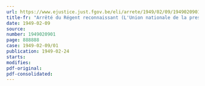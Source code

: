 ```yaml
---
url: https://www.ejustice.just.fgov.be/eli/arrete/1949/02/09/1949020901/justel
title-fr: "Arrêté du Régent reconnaissant (L'Union nationale de la presse clandestine, La Fédération nationale des journaux clandestins du Front de l'Indépendance" et "La Fédération de la presse clandestine socialiste" comme groupements reconnus de résistants par la presse clandestine, conformément aux articles 15 et 18 de la loi du 1er septembre 1948, établissant le statut des résistants par la Presse clandestine"
date: 1949-02-09
source:
number: 1949020901
page: 888888
case: 1949-02-09/01
publication: 1949-02-24
starts:
modifies:
pdf-original:
pdf-consolidated:
---
```


